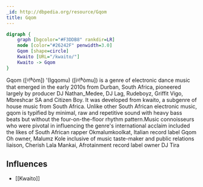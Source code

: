 ```yaml
---
_id: http://dbpedia.org/resource/Gqom
title: Gqom
---
```


```dot
digraph {
	graph [bgcolor="#F3DDB8" rankdir=LR]
	node [color="#26242F" penwidth=3.0]
	Gqom [shape=circle]
	Kwaito [URL="/kwaito/"]
	Kwaito -> Gqom
}
```

Gqom ([ᶢǃʱòm]) '(Igqomu) ([iᶢǃʱòmu]) is a genre of electronic dance music that emerged in the early 2010s from Durban, South Africa, pioneered largely by producer DJ Nathan_Medee, DJ Lag, Rudeboyz, Griffit Vigo, Mbreshcar SA and Citizen Boy. It was developed from kwaito, a subgenre of house music from South Africa. Unlike other South African electronic music, gqom is typified by minimal, raw and repetitive sound with heavy bass beats but without the four-on-the-floor rhythm pattern.Music connoisseurs who were pivotal in influencing the genre's international acclaim included the likes of South African rapper Okmalumkoolkat, Italian record label Gqom Oh owner, Malumz Kole inclusive of music taste-maker and public relations liaison, Cherish Lala Mankai, Afrotainment record label owner DJ Tira

## Influences
- [[Kwaito]]
